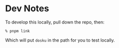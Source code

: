 # Dev Notes

To develop this locally, pull down the repo, then:

```
% pnpm link
```

Which will put `dosku` in the path for you to test locally.
